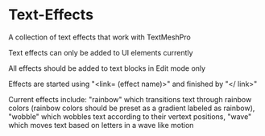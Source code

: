# Text-Effects
A collection of text effects that work with TextMeshPro

Text effects can only be added to UI elements currently

All effects should be added to text blocks in Edit mode only

Effects are started using "<link= (effect name)>" and finished by "</ link>"

Current effects include:
"rainbow" which transitions text through rainbow colors (rainbow colors should be preset as a gradient labeled as rainbow),
"wobble" which wobbles text according to their vertext positions,
"wave" which moves text based on letters in a wave like motion